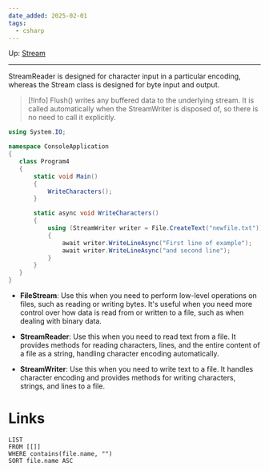 ```yaml
---
date_added: 2025-02-01
tags:
  - csharp
---
```

Up: [Stream](Stream.md)
___
 StreamReader is designed for character input in a particular encoding, whereas the Stream class is designed for byte input and output.

>[!Info]
> Flush() writes any buffered data to the underlying stream. It is called automatically when the StreamWriter is disposed of, so there is no need to call it explicitly.


 
 ```cs
 using System.IO;

namespace ConsoleApplication
{
    class Program4
    {
        static void Main()
        {
            WriteCharacters();
        }

        static async void WriteCharacters()
        {
            using (StreamWriter writer = File.CreateText("newfile.txt"))
            {
                await writer.WriteLineAsync("First line of example");
                await writer.WriteLineAsync("and second line");
            }
        }
    }
}
```
- **FileStream**: Use this when you need to perform low-level operations on files, such as reading or writing bytes. It's useful when you need more control over how data is read from or written to a file, such as when dealing with binary data.
    
- **StreamReader**: Use this when you need to read text from a file. It provides methods for reading characters, lines, and the entire content of a file as a string, handling character encoding automatically.
    
- **StreamWriter**: Use this when you need to write text to a file. It handles character encoding and provides methods for writing characters, strings, and lines to a file.
# Links
```dataview
LIST
FROM [[]]
WHERE contains(file.name, "")
SORT file.name ASC
```
